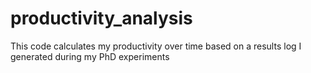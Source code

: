 # productivity_analysis
This code calculates my productivity over time based on a results log I generated during my PhD experiments
